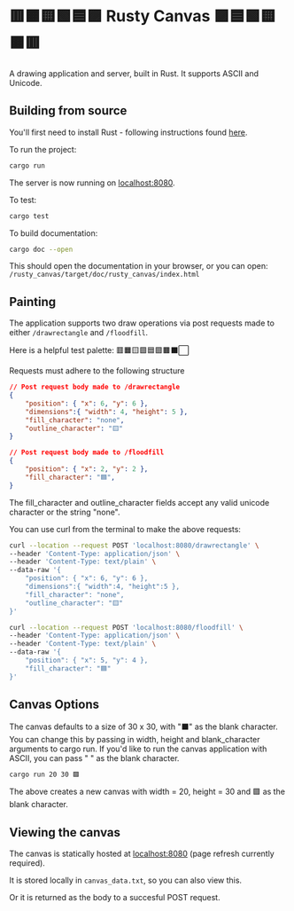 # 🟥🟧🟨🟩🟦🟪 Rusty Canvas 🟪🟦🟩🟨🟧🟥

A drawing application and server, built in Rust.
It supports ASCII and Unicode.

## Building from source

You'll first need to install Rust - following instructions found [here](https://www.rust-lang.org/tools/install).

To run the project:
```bash
cargo run
```

The server is now running on [localhost:8080](`localhost:8080`).

To test:
```bash
cargo test
```

To build documentation:
```bash
cargo doc --open
```

This should open the documentation in your browser, or you can open:
`/rusty_canvas/target/doc/rusty_canvas/index.html`

## Painting

The application supports two draw operations via post requests made to either `/drawrectangle` and `/floodfill`.

Here is a helpful test palette: 🟥🟧🟨🟩🟦🟪🟫⬛⬜

Requests must adhere to the following structure

```json
// Post request body made to /drawrectangle
{
    "position": { "x": 6, "y": 6 },
    "dimensions":{ "width": 4, "height": 5 },
    "fill_character": "none", 
    "outline_character": "🟨"
}

// Post request body made to /floodfill
{
    "position": { "x": 2, "y": 2 },
    "fill_character": "🟦", 
}
```

The fill_character and outline_character fields accept any valid unicode character or the string "none".

You can use curl from the terminal to make the above requests:

```bash
curl --location --request POST 'localhost:8080/drawrectangle' \
--header 'Content-Type: application/json' \
--header 'Content-Type: text/plain' \
--data-raw '{
    "position": { "x": 6, "y": 6 },
    "dimensions":{ "width":4, "height":5 },
    "fill_character": "none", 
    "outline_character": "🟨"
}'
```

```bash
curl --location --request POST 'localhost:8080/floodfill' \
--header 'Content-Type: application/json' \
--header 'Content-Type: text/plain' \
--data-raw '{
    "position": { "x": 5, "y": 4 },
    "fill_character": "🟦"
}'
```

## Canvas Options

The canvas defaults to a size of 30 x 30, with "⬛" as the blank character.
You can change this by passing in width, height and blank_character arguments to cargo run.
If you'd like to run the canvas application with ASCII, you can pass " " as the blank character.

```bash
cargo run 20 30 🟪
```
The above creates a new canvas with width = 20, height = 30 and 🟪 as the blank character.

## Viewing the canvas

The canvas is statically hosted at [localhost:8080](`localhost:8080`) (page refresh currently required).

It is stored locally in `canvas_data.txt`, so you can also view this.

Or it is returned as the body to a succesful POST request.